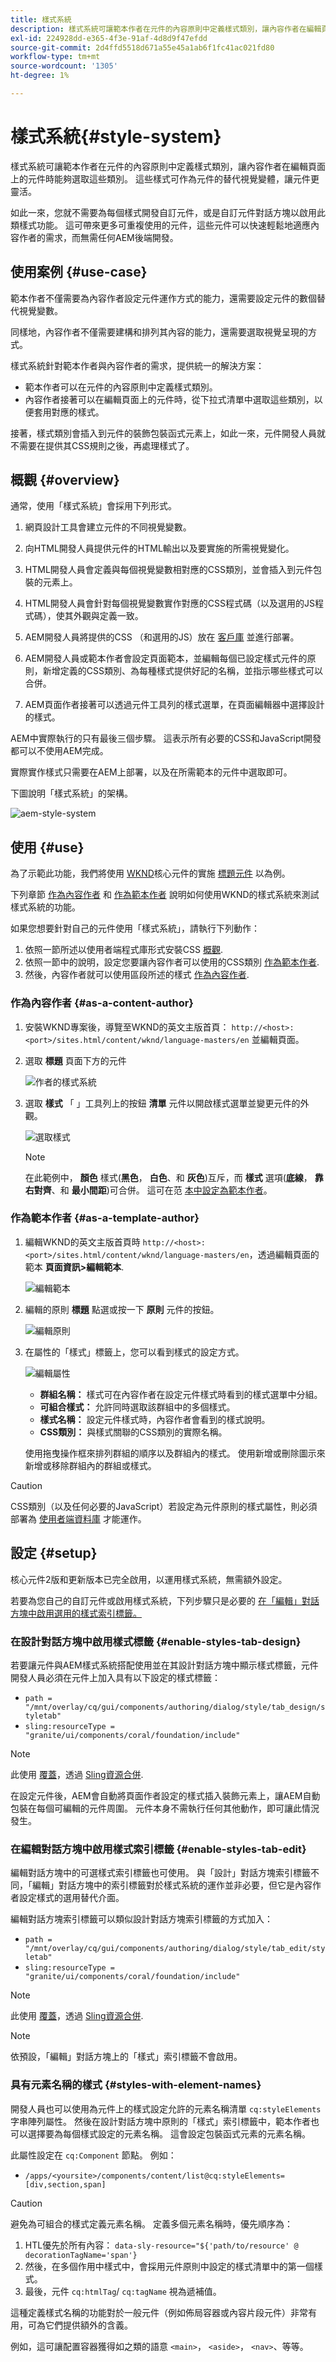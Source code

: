 ```yaml
---
title: 樣式系統
description: 樣式系統可讓範本作者在元件的內容原則中定義樣式類別，讓內容作者在編輯頁面上的元件時能夠選取這些類別。 這些樣式可作為元件的替代視覺變體，使其更靈活。
exl-id: 224928dd-e365-4f3e-91af-4d8d9f47efdd
source-git-commit: 2d4ffd5518d671a55e45a1ab6f1fc41ac021fd80
workflow-type: tm+mt
source-wordcount: '1305'
ht-degree: 1%

---
```


# 樣式系統{#style-system}

樣式系統可讓範本作者在元件的內容原則中定義樣式類別，讓內容作者在編輯頁面上的元件時能夠選取這些類別。 這些樣式可作為元件的替代視覺變體，讓元件更靈活。

如此一來，您就不需要為每個樣式開發自訂元件，或是自訂元件對話方塊以啟用此類樣式功能。 這可帶來更多可重複使用的元件，這些元件可以快速輕鬆地適應內容作者的需求，而無需任何AEM後端開發。

## 使用案例 {#use-case}

範本作者不僅需要為內容作者設定元件運作方式的能力，還需要設定元件的數個替代視覺變數。

同樣地，內容作者不僅需要建構和排列其內容的能力，還需要選取視覺呈現的方式。

樣式系統針對範本作者與內容作者的需求，提供統一的解決方案：

* 範本作者可以在元件的內容原則中定義樣式類別。
* 內容作者接著可以在編輯頁面上的元件時，從下拉式清單中選取這些類別，以便套用對應的樣式。

接著，樣式類別會插入到元件的裝飾包裝函式元素上，如此一來，元件開發人員就不需要在提供其CSS規則之後，再處理樣式了。

## 概觀 {#overview}

通常，使用「樣式系統」會採用下列形式。

1. 網頁設計工具會建立元件的不同視覺變數。

1. 向HTML開發人員提供元件的HTML輸出以及要實施的所需視覺變化。

1. HTML開發人員會定義與每個視覺變數相對應的CSS類別，並會插入到元件包裝的元素上。

1. HTML開發人員會針對每個視覺變數實作對應的CSS程式碼（以及選用的JS程式碼），使其外觀與定義一致。

1. AEM開發人員將提供的CSS （和選用的JS）放在 [客戶庫](/help/implementing/developing/introduction/clientlibs.md) 並進行部署。

1. AEM開發人員或範本作者會設定頁面範本，並編輯每個已設定樣式元件的原則，新增定義的CSS類別、為每種樣式提供好記的名稱，並指示哪些樣式可以合併。

1. AEM頁面作者接著可以透過元件工具列的樣式選單，在頁面編輯器中選擇設計的樣式。

AEM中實際執行的只有最後三個步驟。 這表示所有必要的CSS和JavaScript開發都可以不使用AEM完成。

實際實作樣式只需要在AEM上部署，以及在所需範本的元件中選取即可。

下圖說明「樣式系統」的架構。

![aem-style-system](/help/sites-cloud/authoring/assets/style-system-architecture.png)

## 使用 {#use}

為了示範此功能，我們將使用 [WKND](https://experienceleague.adobe.com/docs/experience-manager-learn/getting-started-wknd-tutorial-develop/overview.html?lang=zh-Hant)核心元件的實施 [標題元件](https://www.adobe.com/go/aem_cmp_title_v2) 以為例。

下列章節 [作為內容作者](#as-a-content-author) 和 [作為範本作者](#as-a-template-author) 說明如何使用WKND的樣式系統來測試樣式系統的功能。

如果您想要針對自己的元件使用「樣式系統」，請執行下列動作：

1. 依照一節所述以使用者端程式庫形式安裝CSS [概觀](#overview).
1. 依照一節中的說明，設定您要讓內容作者可以使用的CSS類別 [作為範本作者](#as-a-template-author).
1. 然後，內容作者就可以使用區段所述的樣式 [作為內容作者](#as-a-content-author).

### 作為內容作者 {#as-a-content-author}

1. 安裝WKND專案後，導覽至WKND的英文主版首頁： `http://<host>:<port>/sites.html/content/wknd/language-masters/en` 並編輯頁面。
1. 選取 **標題** 頁面下方的元件

   ![作者的樣式系統](/help/sites-cloud/authoring/assets/style-system-author1.png)

1. 選取 **樣式** 「 」工具列上的按鈕 **清單** 元件以開啟樣式選單並變更元件的外觀。

   ![選取樣式](/help/sites-cloud/authoring/assets/style-system-author2.png)

   >[!NOTE]
   >
   >在此範例中， **顏色** 樣式(**黑色**， **白色**、和 **灰色**)互斥，而 **樣式** 選項(**底線**， **靠右對齊**、和 **最小間距**)可合併。 這可在范 [本中設定為範本作者](#as-a-template-author)。

### 作為範本作者 {#as-a-template-author}

1. 編輯WKND的英文主版首頁時 `http://<host>:<port>/sites.html/content/wknd/language-masters/en`，透過編輯頁面的範本 **頁面資訊>編輯範本**.

   ![編輯範本](/help/sites-cloud/authoring/assets/style-system-edit-template.png)

1. 編輯的原則 **標題** 點選或按一下 **原則** 元件的按鈕。

   ![編輯原則](/help/sites-cloud/authoring/assets/style-system-edit-policy.png)

1. 在屬性的「樣式」標籤上，您可以看到樣式的設定方式。

   ![編輯屬性](/help/sites-cloud/authoring/assets/style-system-properties.png)

   * **群組名稱：** 樣式可在內容作者在設定元件樣式時看到的樣式選單中分組。
   * **可組合樣式：** 允許同時選取該群組中的多個樣式。
   * **樣式名稱：** 設定元件樣式時，內容作者會看到的樣式說明。
   * **CSS類別：** 與樣式關聯的CSS類別的實際名稱。

   使用拖曳操作框來排列群組的順序以及群組內的樣式。 使用新增或刪除圖示來新增或移除群組內的群組或樣式。

>[!CAUTION]
>
>CSS類別（以及任何必要的JavaScript）若設定為元件原則的樣式屬性，則必須部署為 [使用者端資料庫](/help/implementing/developing/introduction/clientlibs.md) 才能運作。

## 設定 {#setup}

核心元件2版和更新版本已完全啟用，以運用樣式系統，無需額外設定。

若要為您自己的自訂元件或啟用樣式系統，下列步驟只是必要的 [在「編輯」對話方塊中啟用選用的樣式索引標籤。](#enable-styles-tab-edit)

### 在設計對話方塊中啟用樣式標籤 {#enable-styles-tab-design}

若要讓元件與AEM樣式系統搭配使用並在其設計對話方塊中顯示樣式標籤，元件開發人員必須在元件上加入具有以下設定的樣式標籤：

* `path = "/mnt/overlay/cq/gui/components/authoring/dialog/style/tab_design/styletab"`
* `sling:resourceType = "granite/ui/components/coral/foundation/include"`

>[!NOTE]
此使用 [覆蓋](/help/implementing/developing/introduction/overlays.md)，透過 [Sling資源合併](/help/implementing/developing/introduction/sling-resource-merger.md).

在設定元件後，AEM會自動將頁面作者設定的樣式插入裝飾元素上，讓AEM自動包裝在每個可編輯的元件周圍。 元件本身不需執行任何其他動作，即可讓此情況發生。

### 在編輯對話方塊中啟用樣式索引標籤 {#enable-styles-tab-edit}

編輯對話方塊中的可選樣式索引標籤也可使用。 與「設計」對話方塊索引標籤不同，「編輯」對話方塊中的索引標籤對於樣式系統的運作並非必要，但它是內容作者設定樣式的選用替代介面。

編輯對話方塊索引標籤可以類似設計對話方塊索引標籤的方式加入：

* `path = "/mnt/overlay/cq/gui/components/authoring/dialog/style/tab_edit/styletab"`
* `sling:resourceType = "granite/ui/components/coral/foundation/include"`

>[!NOTE]
此使用 [覆蓋](/help/implementing/developing/introduction/overlays.md)，透過 [Sling資源合併](/help/implementing/developing/introduction/sling-resource-merger.md).

>[!NOTE]
>
依預設，「編輯」對話方塊上的「樣式」索引標籤不會啟用。

### 具有元素名稱的樣式 {#styles-with-element-names}

開發人員也可以使用為元件上的樣式設定允許的元素名稱清單 `cq:styleElements` 字串陣列屬性。 然後在設計對話方塊中原則的「樣式」索引標籤中，範本作者也可以選擇要為每個樣式設定的元素名稱。 這會設定包裝函式元素的元素名稱。

此屬性設定在 `cq:Component` 節點。 例如：

* `/apps/<yoursite>/components/content/list@cq:styleElements=[div,section,span]`

>[!CAUTION]
>
避免為可組合的樣式定義元素名稱。 定義多個元素名稱時，優先順序為：
>
1. HTL優先於所有內容： `data-sly-resource="${'path/to/resource' @ decorationTagName='span'}`
1. 然後，在多個作用中樣式中，會採用元件原則中設定的樣式清單中的第一個樣式。
1. 最後，元件 `cq:htmlTag`/ `cq:tagName` 視為遞補值。
>

這種定義樣式名稱的功能對於一般元件（例如佈局容器或內容片段元件）非常有用，可為它們提供額外的含義。

例如，這可讓配置容器獲得如之類的語意 `<main>`， `<aside>`， `<nav>`、等等。
